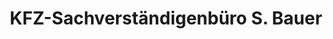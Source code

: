 ---
title: "KFZ-Sachverständigenbüro S. Bauer"
url: /bayerfeld-steckweiler/kfz-sachverstaendigenbuero-s-bauer/
shop: Autowerkstatt
---